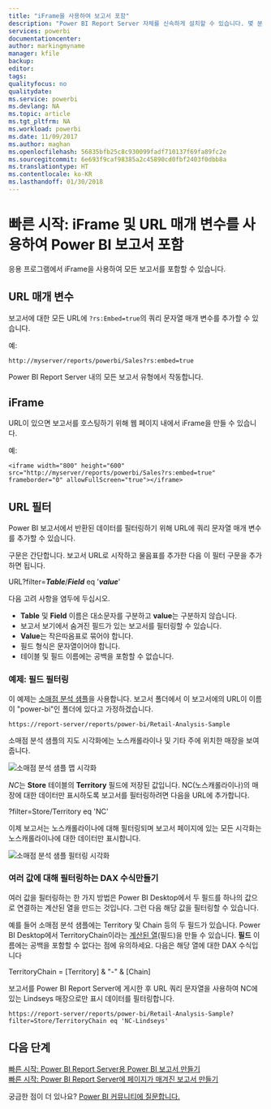 ```yaml
---
title: "iFrame을 사용하여 보고서 포함"
description: "Power BI Report Server 자체를 신속하게 설치할 수 있습니다. 몇 분 이내에 다운로드, 설치 및 구성하도록 실행합니다."
services: powerbi
documentationcenter: 
author: markingmyname
manager: kfile
backup: 
editor: 
tags: 
qualityfocus: no
qualitydate: 
ms.service: powerbi
ms.devlang: NA
ms.topic: article
ms.tgt_pltfrm: NA
ms.workload: powerbi
ms.date: 11/09/2017
ms.author: maghan
ms.openlocfilehash: 56835bfb25c8c930099fadf710137f69fa89fc2e
ms.sourcegitcommit: 6e693f9caf98385a2c45890cd0fbf2403f0dbb8a
ms.translationtype: HT
ms.contentlocale: ko-KR
ms.lasthandoff: 01/30/2018
---
```

# <a name="quickstart-embed-a-power-bi-report-using-an-iframe-and-url-parameters"></a>빠른 시작: iFrame 및 URL 매개 변수를 사용하여 Power BI 보고서 포함

응용 프로그램에서 iFrame을 사용하여 모든 보고서를 포함할 수 있습니다. 

## <a name="url-parameter"></a>URL 매개 변수

보고서에 대한 모든 URL에 `?rs:Embed=true`의 쿼리 문자열 매개 변수를 추가할 수 있습니다.

예:

```
http://myserver/reports/powerbi/Sales?rs:embed=true
```

Power BI Report Server 내의 모든 보고서 유형에서 작동합니다.

## <a name="iframe"></a>iFrame

URL이 있으면 보고서를 호스팅하기 위해 웹 페이지 내에서 iFrame을 만들 수 있습니다.

예:

```
<iframe width="800" height="600" src="http://myserver/reports/powerbi/Sales?rs:embed=true" frameborder="0" allowFullScreen="true"></iframe>
```

## <a name="url-filter"></a>URL 필터

Power BI 보고서에서 반환된 데이터를 필터링하기 위해 URL에 쿼리 문자열 매개 변수를 추가할 수 있습니다.

구문은 간단합니다. 보고서 URL로 시작하고 물음표를 추가한 다음 이 필터 구문을 추가하면 됩니다.

URL?filter=***Table***/***Field*** eq '***value***'

다음 고려 사항을 염두에 두십시오.

- **Table** 및 **Field** 이름은 대소문자를 구분하고 **value**는 구분하지 않습니다.
- 보고서 보기에서 숨겨진 필드가 있는 보고서를 필터링할 수 있습니다.
- **Value**는 작은따옴표로 묶어야 합니다.
- 필드 형식은 문자열이어야 합니다.
- 테이블 및 필드 이름에는 공백을 포함할 수 없습니다.

###  <a name="example-filter-on-a-field"></a>예제: 필드 필터링

이 예제는 [소매점 분석 샘플](../sample-datasets.md)을 사용합니다. 보고서 폴더에서 이 보고서에의 URL이 이름이 "power-bi"인 폴더에 있다고 가정하겠습니다.

```
https://report-server/reports/power-bi/Retail-Analysis-Sample
```

소매점 분석 샘플의 지도 시각화에는 노스캐롤라이나 및 기타 주에 위치한 매장을 보여 줍니다.

![소매점 분석 샘플 맵 시각화](media/quickstart-embed/report-server-retail-analysis-sample-map.png)

*NC*는 **Store** 테이블의 **Territory** 필드에 저장된 값입니다. NC(노스캐롤라이나)의 매장에 대한 데이터만 표시하도록 보고서를 필터링하려면 다음을 URL에 추가합니다.

?filter=Store/Territory eq 'NC'

이제 보고서는 노스캐롤라이나에 대해 필터링되며 보고서 페이지에 있는 모든 시각화는 노스캐롤라이나에 대한 데이터만 표시합니다.

![소매점 분석 샘플 필터링 시각화](media/quickstart-embed/report-server-retail-analysis-sample-filtered-map.png)

### <a name="create-a-dax-formula-to-filter-on-multiple-values"></a>여러 값에 대해 필터링하는 DAX 수식만들기

여러 값을 필터링하는 한 가지 방법은 Power BI Desktop에서 두 필드를 하나의 값으로 연결하는 계산된 열을 만드는 것입니다. 그런 다음 해당 값을 필터링할 수 있습니다.

예를 들어 소매점 분석 샘플에는 Territory 및 Chain 등의 두 필드가 있습니다. Power BI Desktop에서 TerritoryChain이라는 [계산된 열](../desktop-tutorial-create-calculated-columns.md)(필드)을 만들 수 있습니다. **필드** 이름에는 공백을 포함할 수 없다는 점에 유의하세요. 다음은 해당 열에 대한 DAX 수식입니다

TerritoryChain = [Territory] & "-" & [Chain]

보고서를 Power BI Report Server에 게시한 후 URL 쿼리 문자열을 사용하여 NC에 있는 Lindseys 매장으로만 표시 데이터를 필터링합니다.

```
https://report-server/reports/power-bi/Retail-Analysis-Sample?filter=Store/TerritoryChain eq 'NC-Lindseys'

```

## <a name="next-steps"></a>다음 단계

[빠른 시작: Power BI Report Server용 Power BI 보고서 만들기](quickstart-create-powerbi-report.md)  
[빠른 시작: Power BI Report Server에 페이지가 매겨진 보고서 만들기](quickstart-create-paginated-report.md)  

궁금한 점이 더 있나요? [Power BI 커뮤니티에 질문합니다.](https://community.powerbi.com/)
